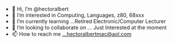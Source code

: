 - 👋 Hi, I’m @hectoralbert
- 👀 I’m interested in Computing, Languages, z80, 68xxx
- 🌱 I’m currently learning ...Retired Electronic/Computer Lecturer
- 💞️ I’m looking to collaborate on ... Just Interested at the moment
- 📫 How to reach me ...hectoralbertmac@aol.com

<!---
hectoralbert/hectoralbert is a ✨ special ✨ repository because its `README.md` (this file) appears on your GitHub profile.
You can click the Preview link to take a look at your changes.
--->
